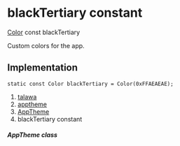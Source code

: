
<div>

# blackTertiary constant

</div>


[Color](https://api.flutter.dev/flutter/painting/Color-class.html) const
blackTertiary



Custom colors for the app.



## Implementation

``` language-dart
static const Color blackTertiary = Color(0xFFAEAEAE);
```







1.  [talawa](../../index.md)
2.  [apptheme](../../apptheme/)
3.  [AppTheme](../../apptheme/AppTheme-class.md)
4.  blackTertiary constant

##### AppTheme class







